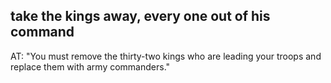 ## take the kings away, every one out of his command ##

AT: "You must remove the thirty-two kings who are leading your troops and replace them with army commanders."